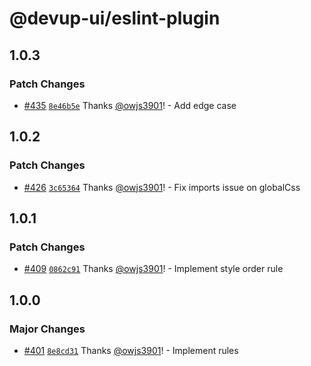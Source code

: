 # @devup-ui/eslint-plugin

## 1.0.3

### Patch Changes

- [#435](https://github.com/dev-five-git/devup-ui/pull/435) [`8e46b5e`](https://github.com/dev-five-git/devup-ui/commit/8e46b5eb35897ff33b27738f4623ca7bee2588fb) Thanks [@owjs3901](https://github.com/owjs3901)! - Add edge case

## 1.0.2

### Patch Changes

- [#426](https://github.com/dev-five-git/devup-ui/pull/426) [`3c65364`](https://github.com/dev-five-git/devup-ui/commit/3c65364125cea6e3582562b99a9b71291fc6f8c2) Thanks [@owjs3901](https://github.com/owjs3901)! - Fix imports issue on globalCss

## 1.0.1

### Patch Changes

- [#409](https://github.com/dev-five-git/devup-ui/pull/409) [`0862c91`](https://github.com/dev-five-git/devup-ui/commit/0862c91e49c48d10ba7102df07ebc6c430c69b87) Thanks [@owjs3901](https://github.com/owjs3901)! - Implement style order rule

## 1.0.0

### Major Changes

- [#401](https://github.com/dev-five-git/devup-ui/pull/401) [`8e8cd31`](https://github.com/dev-five-git/devup-ui/commit/8e8cd3198ef837efb26958a292a8333584ab3f22) Thanks [@owjs3901](https://github.com/owjs3901)! - Implement rules
